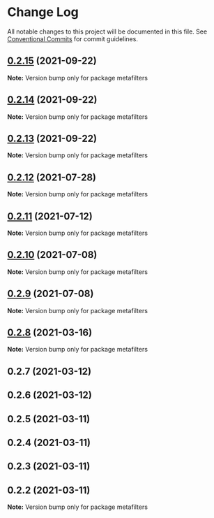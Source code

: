 # Change Log

All notable changes to this project will be documented in this file.
See [Conventional Commits](https://conventionalcommits.org) for commit guidelines.

## [0.2.15](https://github.com/flsy/meta/compare/metafilters@0.2.14...metafilters@0.2.15) (2021-09-22)

**Note:** Version bump only for package metafilters





## [0.2.14](https://github.com/flsy/meta/compare/metafilters@0.2.13...metafilters@0.2.14) (2021-09-22)

**Note:** Version bump only for package metafilters





## [0.2.13](https://github.com/flsy/meta/compare/metafilters@0.2.11...metafilters@0.2.13) (2021-09-22)

**Note:** Version bump only for package metafilters





## [0.2.12](https://github.com/flsy/meta/compare/metafilters@0.2.11...metafilters@0.2.12) (2021-07-28)

**Note:** Version bump only for package metafilters





## [0.2.11](https://github.com/flsy/meta/compare/metafilters@0.2.10...metafilters@0.2.11) (2021-07-12)

**Note:** Version bump only for package metafilters





## [0.2.10](https://github.com/flsy/meta/compare/metafilters@0.2.9...metafilters@0.2.10) (2021-07-08)

**Note:** Version bump only for package metafilters





## [0.2.9](https://github.com/flsy/meta/compare/metafilters@0.2.8...metafilters@0.2.9) (2021-07-08)

**Note:** Version bump only for package metafilters





## [0.2.8](https://github.com/flsy/meta/compare/metafilters@0.2.7...metafilters@0.2.8) (2021-03-16)

**Note:** Version bump only for package metafilters





## 0.2.7 (2021-03-12)



## 0.2.6 (2021-03-12)



## 0.2.5 (2021-03-11)



## 0.2.4 (2021-03-11)



## 0.2.3 (2021-03-11)



## 0.2.2 (2021-03-11)

**Note:** Version bump only for package metafilters
